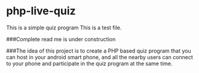 # php-live-quiz
This is a simple quiz program
This is a test file. 

###Complete read me is under construction

###The idea of this project is to create a PHP based quiz program that you can host in your android smart phone, and all the nearby users can connect to your phone and participate in the quiz program at the same time. 


